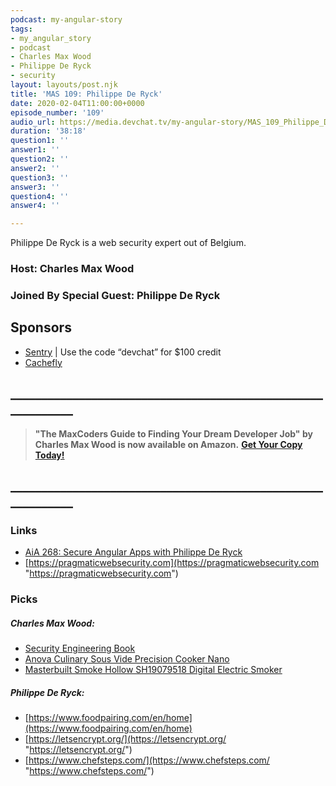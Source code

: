 ```yaml
---
podcast: my-angular-story
tags:
- my_angular_story
- podcast
- Charles Max Wood
- Philippe De Ryck
- security
layout: layouts/post.njk
title: 'MAS 109: Philippe De Ryck'
date: 2020-02-04T11:00:00+0000
episode_number: '109'
audio_url: https://media.devchat.tv/my-angular-story/MAS_109_Philippe_De_Ryck.mp3
duration: '38:18'
question1: ''
answer1: ''
question2: ''
answer2: ''
question3: ''
answer3: ''
question4: ''
answer4: ''

---
```

Philippe De Ryck is a web security expert out of Belgium.

### Host: **Charles Max Wood**

### Joined By Special Guest: Philippe De Ryck

## Sponsors

* [Sentry](http://sentry.io/) | Use the code “devchat” for $100 credit
* [Cachefly](https://www.cachefly.com/)

## **____________________________________________________________**

> **"The MaxCoders Guide to Finding Your Dream Developer Job" by Charles Max Wood is now available on Amazon.** [**Get Your Copy Today!**](https://www.amazon.com/gp/product/B081MBL5C9/ref=as_li_ss_tl?ie=UTF8&linkCode=sl1&tag=devchattv-20&linkId=9d61363241636e2546ef46abba198746&language=en_US)

## **____________________________________________________________**

### Links

* [AiA 268: Secure Angular Apps with Philippe De Ryck](https://devchat.tv/adv-in-angular/aia-268-secure-angular-apps-with-philippe-de-ryck/)
* [https://pragmaticwebsecurity.com](https://pragmaticwebsecurity.com "https://pragmaticwebsecurity.com")

### Picks

##### **Charles Max Wood**:

* [Security Engineering Book](https://amzn.to/2PDJGF9)
* [Anova Culinary Sous Vide Precision Cooker Nano](https://amzn.to/2Pi14jQ)
* [Masterbuilt Smoke Hollow SH19079518 Digital Electric Smoker](https://amzn.to/35gFDoD)

##### Philippe De Ryck:

* [https://www.foodpairing.com/en/home](https://www.foodpairing.com/en/home)
* [https://letsencrypt.org/](https://letsencrypt.org/ "https://letsencrypt.org/")
* [https://www.chefsteps.com/](https://www.chefsteps.com/ "https://www.chefsteps.com/")